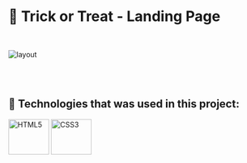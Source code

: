 # 🎃 Trick or Treat - Landing Page
  <br>
  
![layout](https://user-images.githubusercontent.com/109745342/211920787-e0802287-0f87-4c4d-b0a5-0c2d344bbfac.png)
  
  <br>
</h4>

<br>

## 📑 Technologies that was used in this project:
<div style="display: inline_block">
    <img align="center" alt="HTML5" width="80" height="70" src="https://cdn.jsdelivr.net/gh/devicons/devicon/icons/html5/html5-original.svg" />
    <img align="center" alt="CSS3" width="80" height="70" src="https://cdn.jsdelivr.net/gh/devicons/devicon/icons/css3/css3-original.svg" />
</div>

</div>
